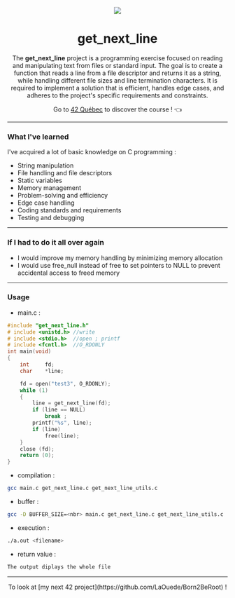 <p align="center">
  <img src="https://github.com/LaOuede/42-project-badges/blob/main/badges/get_next_linee.png" />
</p>

<h1 align=center>get_next_line</h1>

<p align=center>
  The <b>get_next_line</b> project is a programming exercise focused on reading and manipulating text from files or standard input.
  The goal is to create a function that reads a line from a file descriptor and returns it as a string, while handling different file sizes and line termination characters.
  It is required to implement a solution that is efficient, handles edge cases, and adheres to the project's specific requirements and constraints.
</p>

<div align="center">

Go to [42 Québec](https://42quebec.com/) to discover the course ! 👈
</div>

---

<h3 align="left">What I've learned</h3>

I've acquired a lot of basic knowledge on C programming :
- String manipulation
- File handling and file descriptors
- Static variables
- Memory management
- Problem-solving and efficiency
- Edge case handling
- Coding standards and requirements
- Testing and debugging

---

<h3 align="left">If I had to do it all over again</h3>

- I would improve my memory handling by minimizing memory allocation
- I would use free_null instead of free to set pointers to NULL to prevent accidental access to freed memory

---

<h3 align="left">Usage</h3>

- main.c :
```c
#include "get_next_line.h"
# include <unistd.h> //write
# include <stdio.h>  //open ; printf
# include <fcntl.h>  //O_RDONLY
int	main(void)
{
	int		fd;
	char	*line;

	fd = open("test3", O_RDONLY);
	while (1)
	{
		line = get_next_line(fd);
		if (line == NULL)
			break ;
		printf("%s", line);
		if (line)
			free(line);
	}
	close (fd);
	return (0);
}
```
- compilation :
```bash
gcc main.c get_next_line.c get_next_line_utils.c
```
- buffer :
```bash
gcc -D BUFFER_SIZE=<nbr> main.c get_next_line.c get_next_line_utils.c
```
- execution :
```bash
./a.out <filename>
```
- return value :
```bash
The output diplays the whole file
```
---

<div align="center">
To look at [my next 42 project](https://github.com/LaOuede/Born2BeRoot) !
</div>
